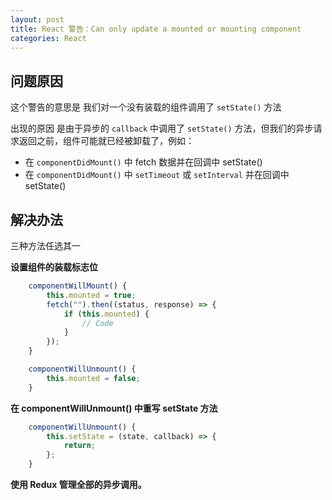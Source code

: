 ```yaml
---
layout: post
title: React 警告：Can only update a mounted or mounting component
categories: React
---
```


## 问题原因

这个警告的意思是 我们对一个没有装载的组件调用了 `setState()` 方法

出现的原因 是由于异步的 `callback` 中调用了 `setState()` 方法，但我们的异步请求返回之前，组件可能就已经被卸载了，例如：

* 在 `componentDidMount()` 中 fetch 数据并在回调中 setState()
* 在 `componentDidMount()` 中 `setTimeout` 或 `setInterval` 并在回调中 setState()


## 解决办法

三种方法任选其一

**设置组件的装载标志位**

```javascript
    componentWillMount() {
        this.mounted = true;
        fetch("").then((status, response) => {
            if (this.mounted) {
                // Code
            }
        });
    }

    componentWillUnmount() {
        this.mounted = false;
    }
```

**在 componentWillUnmount() 中重写 setState 方法**

```javascript
    componentWillUnmount() {
        this.setState = (state, callback) => {
            return;
        };
    }
```

**使用 Redux 管理全部的异步调用。**

